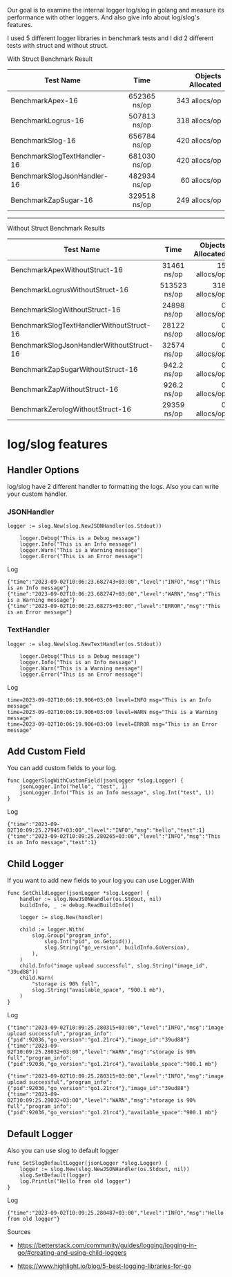Our goal is to examine the internal logger log/slog in golang and measure its performance with other loggers. And also give info about log/slog's features.


I used 5 different logger libraries in benchmark tests and I did 2 different tests with struct and without struct.

With Struct Benchmark Result

| Test Name   |      Time      |  Objects Allocated |
|----------|:-------------:|------:|
| BenchmarkApex-16  |  652365 ns/op | 343 allocs/op |
| BenchmarkLogrus-16 |    507813 ns/op   |  318 allocs/op |
| BenchmarkSlog-16 | 656784 ns/op |    420 allocs/op |
|BenchmarkSlogTextHandler-16 | 681030 ns/op | 420 allocs/op |
| BenchmarkSlogJsonHandler-16 | 482934 ns/op |    60 allocs/op |
| BenchmarkZapSugar-16 | 329518 ns/op |    249 allocs/op |

---

Without Struct Benchmark Results

| Test Name   |      Time      |  Objects Allocated |
|----------|:-------------:|------:|
| BenchmarkApexWithoutStruct-16  |  31461 ns/op | 15 allocs/op |
| BenchmarkLogrusWithoutStruct-16  |  513523 ns/op | 318 allocs/op|
| BenchmarkSlogWithoutStruct-16  |  24898 ns/op | 0 allocs/op |
| BenchmarkSlogTextHandlerWithoutStruct-16 |  28122 ns/op | 0 allocs/op |
| BenchmarkSlogJsonHandlerWithoutStruct-16  |  32574 ns/op | 0 allocs/op |
| BenchmarkZapSugarWithoutStruct-16 |  942.2 ns/op | 0 allocs/op |
| BenchmarkZapWithoutStruct-16 |  926.2 ns/op | 0 allocs/op |
| BenchmarkZerologWithoutStruct-16  |  29359 ns/op | 0 allocs/op |



# **log/slog features**

## Handler Options

log/slog have 2 different handler to  formatting the logs. Also you can write your custom handler.

### JSONHandler

```
logger := slog.New(slog.NewJSONHandler(os.Stdout))

    logger.Debug("This is a Debug message")
    logger.Info("This is an Info message")
    logger.Warn("This is a Warning message")
    logger.Error("This is an Error message")
```

Log

```
{"time":"2023-09-02T10:06:23.682743+03:00","level":"INFO","msg":"This is an Info message"}
{"time":"2023-09-02T10:06:23.682747+03:00","level":"WARN","msg":"This is a Warning message"}
{"time":"2023-09-02T10:06:23.68275+03:00","level":"ERROR","msg":"This is an Error message"}
```

### TextHandler

```
logger := slog.New(slog.NewTextHandler(os.Stdout))

    logger.Debug("This is a Debug message")
    logger.Info("This is an Info message")
    logger.Warn("This is a Warning message")
    logger.Error("This is an Error message")
```

Log

```
time=2023-09-02T10:06:19.906+03:00 level=INFO msg="This is an Info message"
time=2023-09-02T10:06:19.906+03:00 level=WARN msg="This is a Warning message"
time=2023-09-02T10:06:19.906+03:00 level=ERROR msg="This is an Error message"
```


## Add Custom Field

You can add custom fields to your log.

```
func LoggerSlogWithCustomField(jsonLogger *slog.Logger) {
	jsonLogger.Info("hello", "test", 1)
	jsonLogger.Info("This is an Info message", slog.Int("test", 1))
}
```

Log

```
{"time":"2023-09-02T10:09:25.279457+03:00","level":"INFO","msg":"hello","test":1}
{"time":"2023-09-02T10:09:25.280265+03:00","level":"INFO","msg":"This is an Info message","test":1}
```


## Child Logger

If you want to add new fields to your log you can use Logger.With

```
func SetChildLogger(jsonLogger *slog.Logger) {
	handler := slog.NewJSONHandler(os.Stdout, nil)
	buildInfo, _ := debug.ReadBuildInfo()

	logger := slog.New(handler)

	child := logger.With(
		slog.Group("program_info",
			slog.Int("pid", os.Getpid()),
			slog.String("go_version", buildInfo.GoVersion),
		),
	)
	child.Info("image upload successful", slog.String("image_id", "39ud88"))
	child.Warn(
		"storage is 90% full",
		slog.String("available_space", "900.1 mb"),
	)
}
```

Log


```
{"time":"2023-09-02T10:09:25.280315+03:00","level":"INFO","msg":"image upload successful","program_info":{"pid":92036,"go_version":"go1.21rc4"},"image_id":"39ud88"}
{"time":"2023-09-02T10:09:25.28032+03:00","level":"WARN","msg":"storage is 90% full","program_info":{"pid":92036,"go_version":"go1.21rc4"},"available_space":"900.1 mb"}

{"time":"2023-09-02T10:09:25.280315+03:00","level":"INFO","msg":"image upload successful","program_info":{"pid":92036,"go_version":"go1.21rc4"},"image_id":"39ud88"}
{"time":"2023-09-02T10:09:25.28032+03:00","level":"WARN","msg":"storage is 90% full","program_info":{"pid":92036,"go_version":"go1.21rc4"},"available_space":"900.1 mb"}
```

## Default Logger

Also you can use slog to default logger
```
func SetSlogDefaultLogger(jsonLogger *slog.Logger) {
	logger := slog.New(slog.NewJSONHandler(os.Stdout, nil))
	slog.SetDefault(logger)
	log.Println("Hello from old logger")
}
```

Log

```
{"time":"2023-09-02T10:09:25.280487+03:00","level":"INFO","msg":"Hello from old logger"}
```


Sources

- https://betterstack.com/community/guides/logging/logging-in-go/#creating-and-using-child-loggers

- https://www.highlight.io/blog/5-best-logging-libraries-for-go